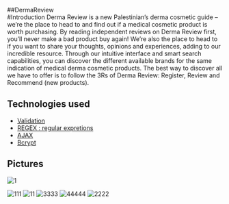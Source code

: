 ##DermaReview
</br>
#Introduction
Derma Review is a new Palestinian’s derma cosmetic guide – we’re the place to head to and find out if a medical cosmetic product is worth purchasing. By reading independent reviews on Derma Review first, you’ll never make a bad product buy again!
We’re also the place to head to if you want to share your thoughts, opinions and experiences, adding to our incredible resource. Through our intuitive interface and smart search capabilities, you can discover the different available brands for the same indication of medical derma cosmetic products. The best way to discover all we have to offer is to follow the 3Rs of Derma Review: Register, Review and Recommend (new products).
</br>
## Technologies used

- [Validation](#installation)
- [REGEX : regular expretions](#usage)
- [AJAX](#contributing)
- [Bcrypt](#license)

## Pictures
![1](https://github.com/Mai-Thaher/DermaReview/assets/155079698/92c86f1c-792f-4f35-8d6d-eec5163c1553)


  ![111](https://github.com/Mai-Thaher/DermaReview/assets/155079698/4b8b96c7-9092-4edf-b536-ec79ab050efd)
![11](https://github.com/Mai-Thaher/DermaReview/assets/155079698/e1a0d8c4-ab43-4a15-9596-659ff58580f2)
![3333](https://github.com/Mai-Thaher/DermaReview/assets/155079698/66dd674c-4d4a-431b-9d10-49a040684c7e)
![44444](https://github.com/Mai-Thaher/DermaReview/assets/155079698/eb271612-8cd7-4039-b424-59468d1fbb80)
![2222](https://github.com/Mai-Thaher/DermaReview/assets/155079698/d35e2a0f-2f58-47cd-92d2-496ed39789e8)
